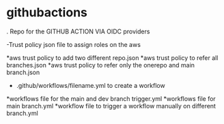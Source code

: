 # githubactions

. Repo for the GITHUB ACTION VIA OIDC providers

 -Trust policy json file to assign roles on the aws

*aws trust policy to add two different repo.json
*aws trust policy to refer all branches.json
*aws trust policy to refer only the onerepo and main branch.json


- .github/workflows/filename.yml to create a workflow

*workflows file for the main and dev branch trigger.yml
*workflows file for main branch.yml
*workflow file to trigger a workflow manually on different branch.yml




